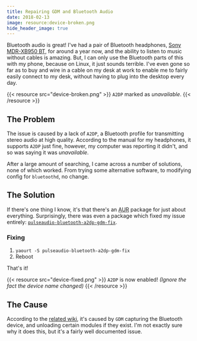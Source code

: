 ```yaml
---
title: Repairing GDM and Bluetooth Audio
date: 2018-02-13
image: resource:device-broken.png
hide_header_image: true
---
```


Bluetooth audio is great! I've had a pair of Bluetooth headphones, [Sony MDR-XB950 BT](https://www.sony.com/electronics/headband-headphones/mdr-xb950bt), for around a year now, and the ability to listen to music without cables is amazing. But, I can only use the Bluetooth parts of this with my phone, because on Linux, it just sounds terrible. I've even gone so far as to buy and wire in a cable on my desk at work to enable me to fairly easily connect to my desk, without having to plug into the desktop every day.

{{< resource src="device-broken.png" >}}
`A2DP` marked as _unavailable_.
{{< /resource >}}

## The Problem
The issue is caused by a lack of `A2DP`, a Bluetooth profile for transmitting stereo audio at high quality. According to the manual for my headphones, it supports `A2DP` just fine, however, my computer was reporting it didn't, and so was saying it was _unavailable_.

After a large amount of searching, I came across a number of solutions, none of which worked. From trying some alternative software, to modifying config for `bluetoothd`, no change.

## The Solution
If there's one thing I know, it's that there's an [AUR](https://aur.archlinux.org/) package for just about everything. Surprisingly, there was even a package which fixed my issue entirely: [`pulseaudio-bluetooth-a2dp-gdm-fix`](https://aur.archlinux.org/packages/pulseaudio-bluetooth-a2dp-gdm-fix/).

### Fixing
1. `yaourt -S pulseaudio-bluetooth-a2dp-gdm-fix`
2. Reboot

That's it!

{{< resource src="device-fixed.png" >}}
`A2DP` is now enabled! _(Ignore the fact the device name changed)_
{{< /resource >}}

## The Cause
According to the [related wiki](https://wiki.archlinux.org/index.php/Talk:Bluetooth_headset#GDMs_pulseaudio_instance_captures_bluetooth_headset), it's caused by `GDM` capturing the Bluetooth device, and unloading certain modules if they exist. I'm not exactly sure why it does this, but it's a fairly well documented issue.
